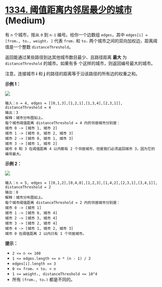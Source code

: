 # [1334. 阈值距离内邻居最少的城市][link] (Medium)

[link]: https://leetcode.cn/problems/find-the-city-with-the-smallest-number-of-neighbors-at-a-threshold-distance/

有 `n` 个城市，按从 `0` 到 `n-1` 编号。给你一个边数组 `edges`，其中 `edges[i] = [fromᵢ, toᵢ, weightᵢ
]` 代表 `fromᵢ` 和 `toᵢ` 两个城市之间的双向加权边，距离阈值是一个整数 `distanceThreshold`。

返回能通过某些路径到达其他城市数目最少、且路径距离 **最大** 为 `distanceThreshold` 的城市。如果有多
个这样的城市，则返回编号最大的城市。

注意，连接城市 **i** 和 **j** 的路径的距离等于沿该路径的所有边的权重之和。

**示例 1：**

![](https://assets.leetcode-cn.com/aliyun-lc-upload/uploads/2020/01/26/find_the_city_01.png)

```
输入：n = 4, edges = [[0,1,3],[1,2,1],[1,3,4],[2,3,1]], distanceThreshold = 4
输出：3
解释：城市分布图如上。
每个城市阈值距离 distanceThreshold = 4 内的邻居城市分别是：
城市 0 -> [城市 1, 城市 2]
城市 1 -> [城市 0, 城市 2, 城市 3]
城市 2 -> [城市 0, 城市 1, 城市 3]
城市 3 -> [城市 1, 城市 2]
城市 0 和 3 在阈值距离 4 以内都有 2 个邻居城市，但是我们必须返回城市 3，因为它的编号最大。

```

**示例 2：**

**![](https://assets.leetcode-cn.com/aliyun-lc-upload/uploads/2020/01/26/find_the_city_02.png)**

```
输入：n = 5, edges = [[0,1,2],[0,4,8],[1,2,3],[1,4,2],[2,3,1],[3,4,1]], distanceThreshold = 2
输出：0
解释：城市分布图如上。
每个城市阈值距离 distanceThreshold = 2 内的邻居城市分别是：
城市 0 -> [城市 1]
城市 1 -> [城市 0, 城市 4]
城市 2 -> [城市 3, 城市 4]
城市 3 -> [城市 2, 城市 4]
城市 4 -> [城市 1, 城市 2, 城市 3]
城市 0 在阈值距离 2 以内只有 1 个邻居城市。

```

**提示：**

- `2 <= n <= 100`
- `1 <= edges.length <= n * (n - 1) / 2`
- `edges[i].length == 3`
- `0 <= fromᵢ < toᵢ < n`
- `1 <= weightᵢ, distanceThreshold <= 10^4`
- 所有 `(fromᵢ, toᵢ)` 都是不同的。
